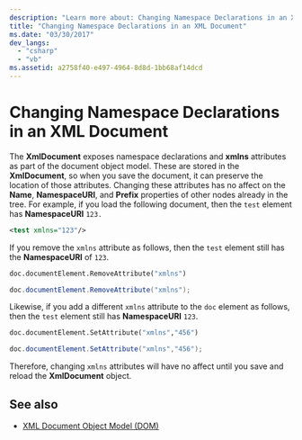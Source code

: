 ```yaml
---
description: "Learn more about: Changing Namespace Declarations in an XML Document"
title: "Changing Namespace Declarations in an XML Document"
ms.date: "03/30/2017"
dev_langs: 
  - "csharp"
  - "vb"
ms.assetid: a2758f40-e497-4964-8d8d-1bb68af14dcd
---
```

# Changing Namespace Declarations in an XML Document

The **XmlDocument** exposes namespace declarations and **xmlns** attributes as part of the document object model. These are stored in the **XmlDocument**, so when you save the document, it can preserve the location of those attributes. Changing these attributes has no affect on the **Name**, **NamespaceURI**, and **Prefix** properties of other nodes already in the tree. For example, if you load the following document, then the `test` element has **NamespaceURI** `123.`  
  
```xml  
<test xmlns="123"/>  
```  
  
 If you remove the `xmlns` attribute as follows, then the `test` element still has the **NamespaceURI** of `123`.  
  
```vb  
doc.documentElement.RemoveAttribute("xmlns")  
```  
  
```csharp  
doc.documentElement.RemoveAttribute("xmlns");  
```  
  
 Likewise, if you add a different `xmlns` attribute to the `doc` element as follows, then the `test` element still has **NamespaceURI** `123`.  
  
```vb  
doc.documentElement.SetAttribute("xmlns","456")
```  
  
```csharp  
doc.documentElement.SetAttribute("xmlns","456");  
```  
  
 Therefore, changing `xmlns` attributes will have no affect until you save and reload the **XmlDocument** object.  
  
## See also

- [XML Document Object Model (DOM)](xml-document-object-model-dom.md)
